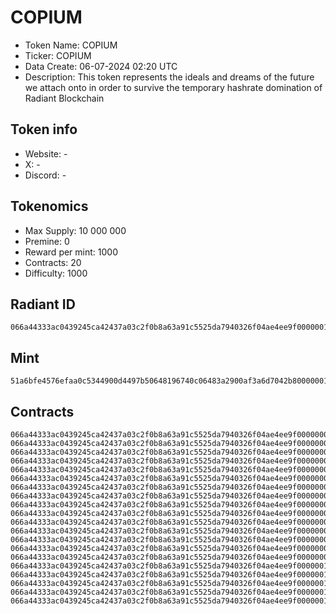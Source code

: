 # COPIUM

- Token Name: COPIUM
- Ticker: COPIUM
- Data Create: 06-07-2024 02:20 UTC
- Description: This token represents the ideals and dreams of the future we attach onto in order to survive the temporary hashrate domination of Radiant Blockchain

## Token info
- Website: -
- X: -
- Discord: -

## Tokenomics
- Max Supply:  10 000 000
- Premine:   0
- Reward per mint:  1000
- Contracts:   20
- Difficulty: 1000

## Radiant ID
```
066a44333ac0439245ca42437a03c2f0b8a63a91c5525da7940326f04ae4ee9f00000015
```

## Mint
```
51a6bfe4576efaa0c5344900d4497b50648196740c06483a2900af3a6d7042b800000015
```

## Contracts

```
066a44333ac0439245ca42437a03c2f0b8a63a91c5525da7940326f04ae4ee9f00000001
066a44333ac0439245ca42437a03c2f0b8a63a91c5525da7940326f04ae4ee9f00000002
066a44333ac0439245ca42437a03c2f0b8a63a91c5525da7940326f04ae4ee9f00000003
066a44333ac0439245ca42437a03c2f0b8a63a91c5525da7940326f04ae4ee9f00000004
066a44333ac0439245ca42437a03c2f0b8a63a91c5525da7940326f04ae4ee9f00000005
066a44333ac0439245ca42437a03c2f0b8a63a91c5525da7940326f04ae4ee9f00000006
066a44333ac0439245ca42437a03c2f0b8a63a91c5525da7940326f04ae4ee9f00000007
066a44333ac0439245ca42437a03c2f0b8a63a91c5525da7940326f04ae4ee9f00000008
066a44333ac0439245ca42437a03c2f0b8a63a91c5525da7940326f04ae4ee9f00000009
066a44333ac0439245ca42437a03c2f0b8a63a91c5525da7940326f04ae4ee9f0000000a
066a44333ac0439245ca42437a03c2f0b8a63a91c5525da7940326f04ae4ee9f0000000b
066a44333ac0439245ca42437a03c2f0b8a63a91c5525da7940326f04ae4ee9f0000000c
066a44333ac0439245ca42437a03c2f0b8a63a91c5525da7940326f04ae4ee9f0000000d
066a44333ac0439245ca42437a03c2f0b8a63a91c5525da7940326f04ae4ee9f0000000e
066a44333ac0439245ca42437a03c2f0b8a63a91c5525da7940326f04ae4ee9f0000000f
066a44333ac0439245ca42437a03c2f0b8a63a91c5525da7940326f04ae4ee9f00000010
066a44333ac0439245ca42437a03c2f0b8a63a91c5525da7940326f04ae4ee9f00000011
066a44333ac0439245ca42437a03c2f0b8a63a91c5525da7940326f04ae4ee9f00000012
066a44333ac0439245ca42437a03c2f0b8a63a91c5525da7940326f04ae4ee9f00000013
066a44333ac0439245ca42437a03c2f0b8a63a91c5525da7940326f04ae4ee9f00000014
```
